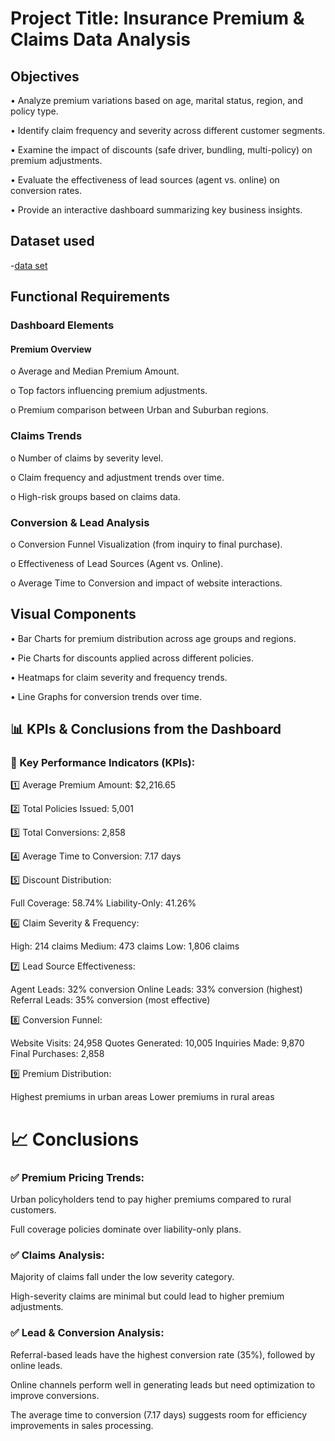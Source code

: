 # Project Title: Insurance Premium & Claims Data Analysis 
## Objectives 
  • Analyze premium variations based on age, marital status, region, and policy type. 
  
  • Identify claim frequency and severity across different customer segments. 
  
  • Examine the impact of discounts (safe driver, bundling, multi-policy) on premium 
adjustments. 

  • Evaluate the effectiveness of lead sources (agent vs. online) on conversion rates. 
  
  • Provide an interactive dashboard summarizing key business insights. 
## Dataset used

-<a href="https://github.com/MADHAN21105/Data-Analysis-Dashboard/blob/98a539defde089d1eb0b3f1dcbda78a4bc2224c9/synthetic_insurance_data%20for%20data%20analysis.xlsx">data set</a>
## Functional Requirements 

### Dashboard Elements 

#### Premium Overview 

o Average and Median Premium Amount. 

o Top factors influencing premium adjustments. 

o Premium comparison between Urban and Suburban regions. 

### Claims Trends 

o Number of claims by severity level. 

o Claim frequency and adjustment trends over time.

o High-risk groups based on claims data. 

### Conversion & Lead Analysis 

o Conversion Funnel Visualization (from inquiry to final purchase).

o Effectiveness of Lead Sources (Agent vs. Online). 

o Average Time to Conversion and impact of website interactions. 

## Visual Components 
• Bar Charts for premium distribution across age groups and regions.

• Pie Charts for discounts applied across different policies. 

• Heatmaps for claim severity and frequency trends. 

• Line Graphs for conversion trends over time.

## 📊 KPIs & Conclusions from the Dashboard
### 📌 Key Performance Indicators (KPIs):

1️⃣ Average Premium Amount: $2,216.65

2️⃣ Total Policies Issued: 5,001

3️⃣ Total Conversions: 2,858

4️⃣ Average Time to Conversion: 7.17 days

5️⃣ Discount Distribution:

  Full Coverage: 58.74%
  Liability-Only: 41.26%
    
6️⃣ Claim Severity & Frequency:

   High: 214 claims
   Medium: 473 claims
   Low: 1,806 claims
   
7️⃣ Lead Source Effectiveness:

   Agent Leads: 32% conversion
   Online Leads: 33% conversion (highest)
   Referral Leads: 35% conversion (most effective)
   
8️⃣ Conversion Funnel:

  Website Visits: 24,958
  Quotes Generated: 10,005
  Inquiries Made: 9,870
  Final Purchases: 2,858
  
9️⃣ Premium Distribution:
 
  Highest premiums in urban areas
  Lower premiums in rural areas
# 📈 Conclusions 

### ✅ Premium Pricing Trends:

   Urban policyholders tend to pay higher premiums compared to rural customers.
  
  Full coverage policies dominate over liability-only plans.
  
### ✅ Claims Analysis:

   Majority of claims fall under the low severity category.

   High-severity claims are minimal but could lead to higher premium adjustments.

### ✅ Lead & Conversion Analysis:

   Referral-based leads have the highest conversion rate (35%), followed by online leads.

   Online channels perform well in generating leads but need optimization to improve conversions.

   The average time to conversion (7.17 days) suggests room for efficiency improvements in sales processing.



